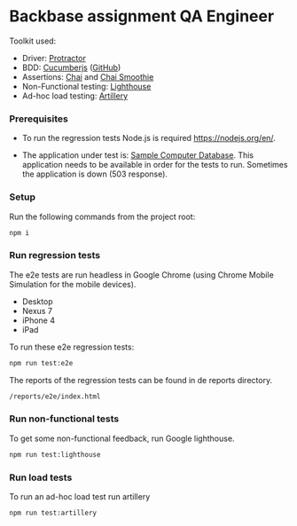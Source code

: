 # Backbase assignment QA Engineer

Toolkit used:
* Driver: [Protractor](http://www.protractortest.org)
* BDD: [Cucumberjs](https://cucumber.io) ([GitHub](https://github.com/cucumber/cucumber-js))
* Assertions: [Chai](http://chaijs.com) and [Chai Smoothie](https://www.npmjs.com/package/chai-smoothie)
* Non-Functional testing: [Lighthouse](https://developers.google.com/web/tools/lighthouse/)
* Ad-hoc load testing: [Artillery](https://artillery.io/)

### Prerequisites

* To run the regression tests Node.js is required https://nodejs.org/en/. 

* The application under test is: [Sample Computer Database](http://computer-database.herokuapp.com/computers). 
This application needs to be available in order for the tests to run. Sometimes the application is down (503 response).

### Setup
Run the following commands from the project root:
```bash
npm i
```
### Run regression tests
The e2e tests are run headless in Google Chrome (using Chrome Mobile Simulation for the mobile devices).
* Desktop
* Nexus 7
* iPhone 4
* iPad

To run these e2e regression tests:
```bash
npm run test:e2e
```

The reports of the regression tests can be found in de reports directory.
```bash
/reports/e2e/index.html
```
### Run non-functional tests
To get some non-functional feedback, run Google lighthouse.
```bash
npm run test:lighthouse
```
### Run load tests
To run an ad-hoc load test run artillery
```bash
npm run test:artillery
```